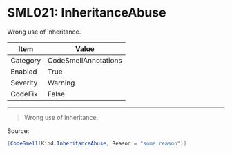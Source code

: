 # SML021: InheritanceAbuse

Wrong use of inheritance.

|Item|Value|
|-|-|
|Category|CodeSmellAnnotations|
|Enabled|True|
|Severity|Warning|
|CodeFix|False|
---

> Wrong use of inheritance.


Source:
```cs
[CodeSmell(Kind.InheritanceAbuse, Reason = "some reason")]
```